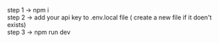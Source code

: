 step 1 -> npm i     
step 2 -> add your api key to .env.local file ( create a new file if it doen't exists)   
step 3 -> npm run dev  




